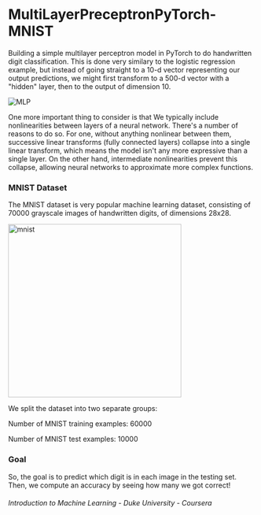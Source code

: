 ﻿# MultiLayerPreceptronPyTorch-MNIST
  
Building a simple multilayer perceptron model in PyTorch to do handwritten digit classification.
This is done very similary to the logistic regression example, but instead of going straight to a 10-d vector representing our output predictions, we might first transform to a 500-d vector with a "hidden" layer, then to the output of dimension 10.

![MLP](https://user-images.githubusercontent.com/66415170/131272072-63579e91-306c-460c-b291-f32a4740547f.png)

One more important thing to consider is that We typically include nonlinearities between layers of a neural network. There's a number of reasons to do so. For one, without anything nonlinear between them, successive linear transforms (fully connected layers) collapse into a single linear transform, which means the model isn't any more expressive than a single layer. On the other hand, intermediate nonlinearities prevent this collapse, allowing neural networks to approximate more complex functions.

### MNIST Dataset
The MNIST dataset is very popular machine learning dataset, consisting of 70000 grayscale images of handwritten digits, of dimensions 28x28.

<img width="352" alt="mnist" src="https://user-images.githubusercontent.com/66415170/131272210-d5b0623f-6279-42b5-a877-022a3959d526.png">

We split the dataset into two separate groups:

Number of MNIST training examples: 60000

Number of MNIST test examples: 10000

### Goal
So, the goal is to predict which digit is in each image in the testing set. Then, we compute an accuracy by seeing how many we got correct!

###### Introduction to Machine Learning - Duke University - Coursera


